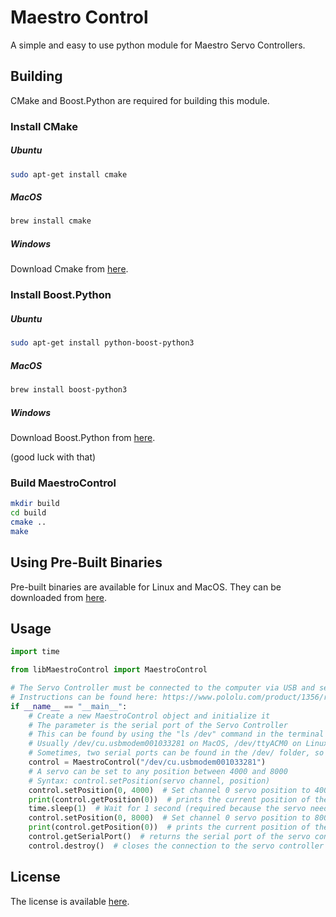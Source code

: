 # Maestro Control

A simple and easy to use python module for Maestro Servo Controllers.

## Building

CMake and Boost.Python are required for building this module.

### Install CMake

##### Ubuntu

```bash
sudo apt-get install cmake
```

##### MacOS

```bash
brew install cmake
```

##### Windows

Download Cmake from [here](https://cmake.org/download/).

### Install Boost.Python

##### Ubuntu

```bash
sudo apt-get install python-boost-python3
```

##### MacOS

```bash
brew install boost-python3
```

##### Windows

Download Boost.Python from [here](https://www.boost.org/users/download/).

(good luck with that)

### Build MaestroControl

```bash
mkdir build
cd build
cmake ..
make
```

## Using Pre-Built Binaries

Pre-built binaries are available for Linux and MacOS.
They can be downloaded from [here](https://www.youtube.com/watch?v=dQw4w9WgXcQ).

## Usage

```python
import time

from libMaestroControl import MaestroControl

# The Servo Controller must be connected to the computer via USB and set to "USB Dual Port" mode.
# Instructions can be found here: https://www.pololu.com/product/1356/resources
if __name__ == "__main__":
    # Create a new MaestroControl object and initialize it
    # The parameter is the serial port of the Servo Controller
    # This can be found by using the "ls /dev" command in the terminal
    # Usually /dev/cu.usbmodem001033281 on MacOS, /dev/ttyACM0 on Linux, and \\\\.\\COM6 on Windows
    # Sometimes, two serial ports can be found in the /dev/ folder, so you may need to try both and see which one works.
    control = MaestroControl("/dev/cu.usbmodem001033281")
    # A servo can be set to any position between 4000 and 8000
    # Syntax: control.setPosition(servo channel, position)
    control.setPosition(0, 4000)  # Set channel 0 servo position to 4000
    print(control.getPosition(0))  # prints the current position of the servo on channel 0 (4000)
    time.sleep(1)  # Wait for 1 second (required because the servo needs time to move to the new position)
    control.setPosition(0, 8000)  # Set channel 0 servo position to 8000
    print(control.getPosition(0))  # prints the current position of the servo on channel 0 (8000)
    control.getSerialPort()  # returns the serial port of the servo controller
    control.destroy()  # closes the connection to the servo controller
```

## License

The license is available [here](LICENSE).
